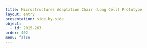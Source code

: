 ```yaml
---
title: Microstructures Adaptation Chair (Long Cell) Prototype
layout: entry
presentation: side-by-side
object:
  - id: 2015-263
order: 402
menu: false
---
```

